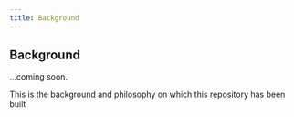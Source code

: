 ```yaml
---
title: Background
---
```


## Background

...coming soon.

This is the background and philosophy on which this repository has been built
